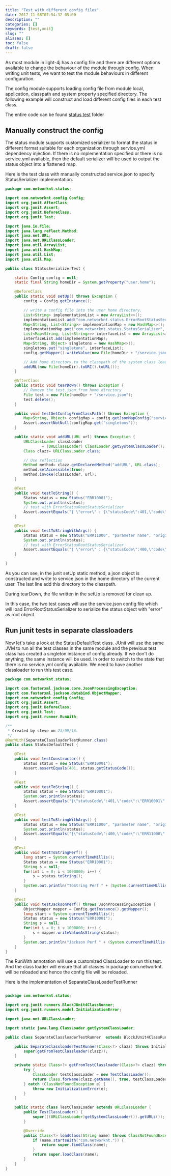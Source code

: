 ```yaml
---
title: "Test with different config files"
date: 2017-11-08T07:54:32-05:00
description: ""
categories: []
keywords: [test,unit]
slug: ""
aliases: []
toc: false
draft: false
---
```


As most module in light-4j has a config file and there are different options available
to change the behaviour of the module through config. When writing unit tests, we want
to test the module behaviours in different configuration. 

The config module supports loading config file from module local, application, classpath
and system property specified directory. The following example will construct and load
different config files in each test class. 

The entire code can be found [status test][] folder

## Manually construct the config

The status module supports customized serializer to format the status in different format
suitable for each organization through service.yml dependency injection. If there is no
implementation specified or there is no service.yml available, then the default serializer
will be used to output the status object into a flattened map. 

Here is the test class with manually constructed service.json to specify StatusSerializer
implementation. 

```java
package com.networknt.status;

import com.networknt.config.Config;
import org.junit.AfterClass;
import org.junit.Assert;
import org.junit.BeforeClass;
import org.junit.Test;

import java.io.File;
import java.lang.reflect.Method;
import java.net.URL;
import java.net.URLClassLoader;
import java.util.ArrayList;
import java.util.HashMap;
import java.util.List;
import java.util.Map;

public class StatusSerializerTest {

    static Config config = null;
    static final String homeDir = System.getProperty("user.home");

    @BeforeClass
    public static void setUp() throws Exception {
        config = Config.getInstance();

        // write a config file into the user home directory.
        List<String> implementationList = new ArrayList<>();
        implementationList.add("com.networknt.status.ErrorRootStatusSerializer");
        Map<String, List<String>> implementationMap = new HashMap<>();
        implementationMap.put("com.networknt.status.StatusSerializer", implementationList);
        List<Map<String, List<String>>> interfaceList = new ArrayList<>();
        interfaceList.add(implementationMap);
        Map<String, Object> singletons = new HashMap<>();
        singletons.put("singletons", interfaceList);
        config.getMapper().writeValue(new File(homeDir + "/service.json"), singletons);

        // Add home directory to the classpath of the system class loader.
        addURL(new File(homeDir).toURI().toURL());
    }

    @AfterClass
    public static void tearDown() throws Exception {
        // Remove the test.json from home directory
        File test = new File(homeDir + "/service.json");
        test.delete();
    }

    public void testGetConfigFromClassPath() throws Exception {
        Map<String, Object> configMap = config.getJsonMapConfig("service");
        Assert.assertNotNull(configMap.get("singletons"));
    }

    public static void addURL(URL url) throws Exception {
        URLClassLoader classLoader
                = (URLClassLoader) ClassLoader.getSystemClassLoader();
        Class clazz= URLClassLoader.class;

        // Use reflection
        Method method= clazz.getDeclaredMethod("addURL", URL.class);
        method.setAccessible(true);
        method.invoke(classLoader, url);
    }

    @Test
    public void testToString() {
        Status status = new Status("ERR10001");
        System.out.println(status);
        // test with ErrorStatusRootStatusSerializer
        Assert.assertEquals("{ \"error\" : {\"statusCode\":401,\"code\":\"ERR10001\",\"message\":\"AUTH_TOKEN_EXPIRED\",\"description\":\"Jwt token in authorization header expired\"} }", status.toString());
    }

    @Test
    public void testToStringWithArgs() {
        Status status = new Status("ERR11000", "parameter name", "original url");
        System.out.println(status);
        // test with ErrorStatusRootStatusSerializer
        Assert.assertEquals("{ \"error\" : {\"statusCode\":400,\"code\":\"ERR11000\",\"message\":\"VALIDATOR_REQUEST_PARAMETER_QUERY_MISSING\",\"description\":\"Query parameter parameter name is required on path original url but not found in request.\"} }", status.toString());
    }

}

```

As you can see, in the junit setUp static method, a json object is constructed and write to
service.json in the home directory of the current user. The last line add this directory to
the classpath. 

During tearDown, the file written in the setUp is removed for clean up.

In this case, the two test cases will use the service.json config file which will load ErrorRootStatusSerializer
to serialize the status object with "error" as root object. 

## Run junit tests in separate classloaders

Now let's take a look at the StatusDefaultTest class. JUnit will use the same JVM to run all
the test classes in the same module and the previous test class has created a singleton instance
of config already. If we don't do anything, the same instance will be used. In order to switch to
the state that there is no service.yml config available. We need to have another classloader to
run this test case.

```java
package com.networknt.status;

import com.fasterxml.jackson.core.JsonProcessingException;
import com.fasterxml.jackson.databind.ObjectMapper;
import com.networknt.config.Config;
import org.junit.Assert;
import org.junit.BeforeClass;
import org.junit.Test;
import org.junit.runner.RunWith;

/**
 * Created by steve on 23/09/16.
 */
@RunWith(SeparateClassloaderTestRunner.class)
public class StatusDefaultTest {

    @Test
    public void testConstructor() {
        Status status = new Status("ERR10001");
        Assert.assertEquals(401, status.getStatusCode());
    }

    @Test
    public void testToString() {
        Status status = new Status("ERR10001");
        System.out.println(status);
        Assert.assertEquals("{\"statusCode\":401,\"code\":\"ERR10001\",\"message\":\"AUTH_TOKEN_EXPIRED\",\"description\":\"Jwt token in authorization header expired\"}", status.toString());
    }

    @Test
    public void testToStringWithArgs() {
        Status status = new Status("ERR11000", "parameter name", "original url");
        System.out.println(status);
        Assert.assertEquals("{\"statusCode\":400,\"code\":\"ERR11000\",\"message\":\"VALIDATOR_REQUEST_PARAMETER_QUERY_MISSING\",\"description\":\"Query parameter parameter name is required on path original url but not found in request.\"}", status.toString());
    }

    @Test
    public void testToStringPerf() {
        long start = System.currentTimeMillis();
        Status status = new Status("ERR10001");
        String s = null;
        for(int i = 0; i < 1000000; i++) {
            s = status.toString();
        }
        System.out.println("ToString Perf " + (System.currentTimeMillis() - start));
    }

    @Test
    public void testJacksonPerf() throws JsonProcessingException {
        ObjectMapper mapper = Config.getInstance().getMapper();
        long start = System.currentTimeMillis();
        Status status = new Status("ERR10001");
        String s = null;
        for(int i = 0; i < 1000000; i++) {
            s = mapper.writeValueAsString(status);
        }
        System.out.println("Jackson Perf " + (System.currentTimeMillis() - start));
    }
}

```

The RunWith annotation will use a customized ClassLoader to run this test. And the class loader
will ensure that all classes in package com.networknt. will be reloaded and hence the config file
will be reloaded. 

Here is the implementation of SeparateClassLoaderTestRunner

```java

package com.networknt.status;

import org.junit.runners.BlockJUnit4ClassRunner;
import org.junit.runners.model.InitializationError;

import java.net.URLClassLoader;

import static java.lang.ClassLoader.getSystemClassLoader;

public class SeparateClassloaderTestRunner  extends BlockJUnit4ClassRunner {

    public SeparateClassloaderTestRunner(Class<?> clazz) throws InitializationError {
        super(getFromTestClassloader(clazz));
    }

    private static Class<?> getFromTestClassloader(Class<?> clazz) throws InitializationError {
        try {
            ClassLoader testClassLoader = new TestClassLoader();
            return Class.forName(clazz.getName(), true, testClassLoader);
        } catch (ClassNotFoundException e) {
            throw new InitializationError(e);
        }
    }

    public static class TestClassLoader extends URLClassLoader {
        public TestClassLoader() {
            super(((URLClassLoader)getSystemClassLoader()).getURLs());
        }

        @Override
        public Class<?> loadClass(String name) throws ClassNotFoundException {
            if (name.startsWith("com.networknt.")) {
                return super.findClass(name);
            }
            return super.loadClass(name);
        }
    }
}

```

[status test]: https://github.com/networknt/light-4j/tree/master/status/src/test/java/com/networknt/status
 